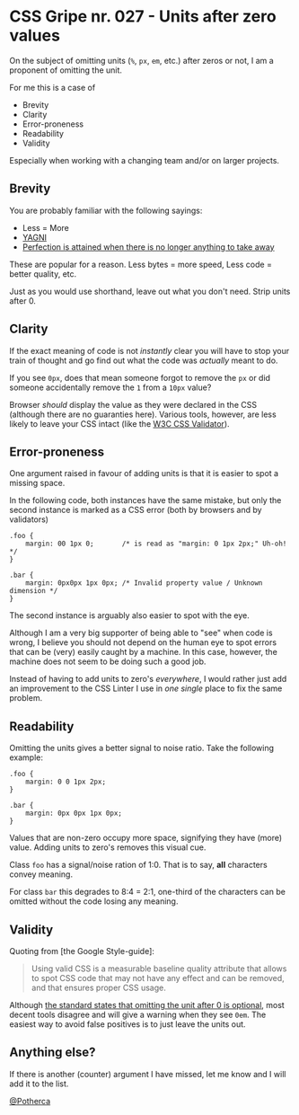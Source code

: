 # CSS Gripe nr. 027 - Units after zero values

On the subject of omitting units (`%`, `px`, `em`, etc.) after zeros or not, I 
am a proponent of omitting the unit.

For me this is a case of

 - Brevity
 - Clarity
 - Error-proneness
 - Readability
 - Validity

Especially when working with a changing team and/or on larger projects.

## Brevity

You are probably familiar with the following sayings:

- Less = More
- [YAGNI](http://en.wikipedia.org/wiki/YAGNI)
- [Perfection is attained when there is no longer anything to take away][perfection-quote]

These are popular for a reason. Less bytes = more speed, Less code = better quality, etc.

Just as you would use shorthand, leave out what you don't need. Strip units after 0.

## Clarity

If the exact meaning of code is not *instantly* clear you will have to stop your
train of thought and go find out what the code was *actually* meant to do.

If you see `0px`, does that mean someone forgot to remove the `px` or did 
someone accidentally remove the `1` from a `10px` value? 

Browser *should* display the value as they were declared in the CSS (although 
there are no guaranties here). Various tools, however, are less likely to leave
your CSS intact (like the [W3C CSS Validator]).

## Error-proneness

One argument raised in favour of adding units is that it is easier to spot a 
missing space. 

In the following code, both instances have the same mistake, but only the second 
instance is marked as a CSS error (both by browsers and by validators)

    .foo {
        margin: 00 1px 0;       /* is read as "margin: 0 1px 2px;" Uh-oh! */
    }

    .bar {
        margin: 0px0px 1px 0px; /* Invalid property value / Unknown dimension */
    }

The second instance is arguably also easier to spot with the eye.

Although I am a very big supporter of being able to "see" when code is wrong, I
believe you should not depend on the human eye to spot errors that can be (very) 
easily caught by a machine. In this case, however, the machine does not seem to 
be doing such a good job. 

Instead of having to add units to zero's *everywhere*, I would rather just add 
an improvement to the CSS Linter I use in *one single* place to fix the same 
problem.

## Readability

Omitting the units gives a better signal to noise ratio. Take the following 
example:

    .foo {
        margin: 0 0 1px 2px;
    }

    .bar {
        margin: 0px 0px 1px 0px;
    }

Values that are non-zero occupy more space, signifying they have (more) value. 
Adding units to zero's removes this visual cue.

Class `foo` has a signal/noise ration of 1:0. That is to say, **all** characters
convey meaning.

For class `bar` this degrades to 8:4 = 2:1, one-third of the characters can be 
omitted without the code losing any meaning.

## Validity

Quoting from [the Google Style-guide]:
  
> Using valid CSS is a measurable baseline quality attribute that allows to spot 
> CSS code that may not have any effect and can be removed, and that ensures 
> proper CSS usage.

Although [the standard states that omitting the unit after 0 is optional][w3c-css-spec], 
most decent tools disagree and will give a warning when they see `0em`. The 
easiest way to avoid false positives is to just leave the units out.

## Anything else?

If there is another (counter) argument I have missed, let me know and I will 
add it to the list.

[@Potherca]

[Google Style-guide]: https://google-styleguide.googlecode.com/svn/trunk/htmlcssguide.xml?showone=CSS_Validity#CSS_Validity
[W3C CSS Validator]: http://jigsaw.w3.org/css-validator/validator
[perfection-quote]: http://english.stackexchange.com/questions/38837/where-does-this-translation-of-saint-exuperys-quote-on-design-come-from
[w3c-css-spec]: http://www.w3.org/TR/CSS21/syndata.html#values
[@Potherca]: https://twitter.com/potherca
